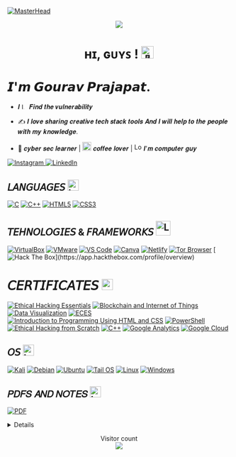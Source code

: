 [![MasterHead](https://user-images.githubusercontent.com/117162170/229603151-023a917d-2dee-4d76-98a3-b80be7fc658a.gif)]()
<p align="center">
     <a href="https://git.io/typing-svg">
    <img src="https://readme-typing-svg.herokuapp.com/?lines=Alwyas+To+be;AIM+for+impossible....;Nice+to+meet+you!&center=true&size=30">
  </a>
   <h1 align="center">ʜɪ, ɢᴜʏꜱ ! <img src="https://github.com/GuruMukhPrajapati/GuruMukhPrajapati/assets/117162170/ac583b85-1a84-4a19-9aa0-8f6e628ba16b" width="28px" alt="👋"></h1>



# 𝙄'𝙢 𝙂𝙤𝙪𝙧𝙖𝙫 𝙋𝙧𝙖𝙟𝙖𝙥𝙖𝙩.
- 𝑰 <img src="https://github.com/GuruMukhPrajapati/GuruMukhPrajapati/assets/117162170/0933404d-4a95-4894-9aa6-22f1ab981e53" alt="Logo" width="13px"> 𝑭𝒊𝒏𝒅 𝒕𝒉𝒆 𝒗𝒖𝒍𝒏𝒆𝒓𝒂𝒃𝒊𝒍𝒊𝒕𝒚




- :writing_hand: 𝑰 𝒍𝒐𝒗𝒆 𝒔𝒉𝒂𝒓𝒊𝒏𝒈 𝒄𝒓𝒆𝒂𝒕𝒊𝒗𝒆 𝒕𝒆𝒄𝒉 𝒔𝒕𝒂𝒄𝒌 𝒕𝒐𝒐𝒍𝒔 𝑨𝒏𝒅 𝑰 𝒘𝒊𝒍𝒍 𝒉𝒆𝒍𝒑 𝒕𝒐 𝒕𝒉𝒆 𝒑𝒆𝒐𝒑𝒍𝒆 𝒘𝒊𝒕𝒉 𝒎𝒚 𝒌𝒏𝒐𝒘𝒍𝒆𝒅𝒈𝒆.

- 🔐 𝒄𝒚𝒃𝒆𝒓 𝒔𝒆𝒄 𝒍𝒆𝒂𝒓𝒏𝒆𝒓 | <img src="https://github.com/GuruMukhPrajapati/GuruMukhPrajapati/assets/117162170/3b3a4adf-b601-4275-9fa3-d30f00ffd3ca" alt="Logo" width="20px"> 𝒄𝒐𝒇𝒇𝒆𝒆 𝒍𝒐𝒗𝒆𝒓 | <img src="https://github.com/GuruMukhPrajapati/GuruMukhPrajapati/assets/117162170/05f345ba-2577-4570-98b2-c481442dc324" alt="Logo" width="17px">
𝑰'𝒎 𝒄𝒐𝒎𝒑𝒖𝒕𝒆𝒓 𝒈𝒖𝒚

<a href="https://www.instagram.com/gurumukhprajapat/">
  <img src="https://img.shields.io/badge/Instagram-black?style=flat-square&logo=instagram&logoColor=COLOR" alt="Instagram">
</a>
<a href="https://www.linkedin.com/in/gurumukh">
    <img src="https://img.shields.io/badge/LinkedIn-black?style=flat-square&logo=linkedin&logoColor=0077B5" alt="LinkedIn">
</a>

## 𝘓𝘈𝘕𝘎𝘜𝘈𝘎𝘌𝘚  <img src="https://github.com/GuruMukhPrajapati/GuruMukhPrajapati/assets/117162170/a1549136-05f9-43df-b1a5-19150ff4a487" alt="Logo" width="25px">


[![C](https://img.shields.io/badge/c-black?style=for-the-badge&logo=c)](https://github.com/GuruMukhPrajapati/1ST_YEAR_C_laguage_CODES)
[![C++](https://img.shields.io/badge/c%2B%2B-black?style=for-the-badge&logo=cplusplus&logoColor=00FFFF)](https://github.com/GuruMukhPrajapati/C-PLUS-PLUS)
[![HTML5](https://img.shields.io/badge/html5-black?style=for-the-badge&logo=html5)](https://github.com/GuruMukhPrajapati/All_code/tree/main/HTML%205)
[![CSS3](https://img.shields.io/badge/css3-black?style=for-the-badge&logo=css3&logoColor=1572B6)](https://github.com/GuruMukhPrajapati/All_code/tree/main/HTML%205)



## 𝘛𝘌𝘏𝘕𝘖𝘓𝘖𝘎𝘐𝘌𝘚 & 𝘍𝘙𝘈𝘔𝘌𝘞𝘖𝘙𝘒𝘚  <img src="https://github.com/GuruMukhPrajapati/GuruMukhPrajapati/assets/117162170/b5bb31fe-bde2-46ce-a7b6-8e1af6997b1d" alt="Logo" width="33px">



[![VirtualBox](https://img.shields.io/badge/VirtualBox-000000?style=for-the-badge&logo=virtualbox&logoColor=183A61)](https://www.virtualbox.org/)
[![VMware](https://img.shields.io/badge/VMware-black?style=for-the-badge&logo=vmware)](https://www.vmware.com/)
[![VS Code](https://img.shields.io/badge/VS_Code-007ACC?style=for-the-badge&logo=visual-studio-code&logoColor=007ACC&labelColor=000000&color=000000)](https://code.visualstudio.com/)
[![Canva](https://img.shields.io/badge/Canva-000000?style=for-the-badge&logo=canva&logoColor=00C4CC)](https://www.canva.com/)
[![Netlify](https://img.shields.io/badge/Netlify-000000?style=for-the-badge&logo=netlify&logoColor=COLOR1)](https://www.netlify.com/)
[![Tor Browser](https://img.shields.io/badge/Tor%20Browser-black?style=for-the-badge&logo=tor-browser&logoColor=7D4698)](https://link/to/your/tor/browser)
[![Hack The Box](https://img.shields.io/badge/Hack%20The%20Box-000000?style=for-the-badge&logo=hackthebox&logoColor=#1A1A1A.)](https://app.hackthebox.com/profile/overview)


# 𝘊𝘌𝘙𝘛𝘐𝘍𝘐𝘊𝘈𝘛𝘌𝘚 <img src="https://github.com/GuruMukhPrajapati/GuruMukhPrajapati/assets/117162170/cadff7db-d8a1-4362-aa17-fe05d9f39443" alt="Logo" width="25px">


[![Ethical Hacking Essentials](https://img.shields.io/badge/Ethical%20Hacking%20Essentials-000000?style=for-the-badge&logoColor=COLOR1)](https://eccommonstorage.blob.core.windows.net/codered/certificates/e1f9b573-cd56-48d0-a622-1e26158c812d.png)
[![Blockchain and Internet of Things](https://img.shields.io/badge/Blockchain%20and%20Internet%20of%20Things-000000?style=for-the-badge&logoColor=COLOR1)](https://drive.google.com/file/d/1kNHkBp1_t9uufW3Rj8FoAwtOu1CqHkpn/view)
[![Data Visualization](https://img.shields.io/badge/Data%20Visualization-000000?style=for-the-badge&logoColor=COLOR1)](https://drive.google.com/file/d/1toorxxu0gr5jXhVxqV1SykRMi1FU2lE8/view)
[![ECES](https://img.shields.io/badge/ECES-000000?style=for-the-badge&logoColor=COLOR1)](https://eccommonstorage.blob.core.windows.net/codered/certificates/6bfa71df-4b03-4982-903f-872c8d4ebeca.png)
[![Introduction to Programming Using HTML and CSS](https://img.shields.io/badge/Introduction%20to%20Programming%20Using%20HTML%20and%20CSS-000000?style=for-the-badge&logoColor=COLOR1)](https://drive.google.com/file/d/1kJb7g4ONP9Ie_dpd7SgirEMmWlDNz_37/view)
[![PowerShell](https://img.shields.io/badge/PowerShell-000000?style=for-the-badge&logoColor=COLOR1)](https://udemy-certificate.s3.amazonaws.com/image/UC-7f90d333-b4f8-4033-a909-2821dda13c3c.jpg?v=1686207831000)
[![Ethical Hacking from Scratch](https://img.shields.io/badge/Ethical%20Hacking%20from%20Scratch-000000?style=for-the-badge&logoColor=COLOR1)](https://udemy-certificate.s3.amazonaws.com/image/UC-6af44542-eeaa-4588-9419-023f5908f9e1.jpg)
[![C++](https://img.shields.io/badge/c%2B%2B-black?style=for-the-badge&logo=cplusplus&logoColor=0000FF)](https://www.sololearn.com/certificates/CC-QPNNDQE4)
[![Google Analytics](https://img.shields.io/badge/Google%20Analytics-000000?style=for-the-badge&logo=google%20analytics&logoColor=E37400)](https://skillshop.exceedlms.com/student/award/vSkCKunErmHzpBrEUwUdLuP6)
[![Google Cloud](https://img.shields.io/badge/Google%20Cloud-000000?style=for-the-badge&logo=google%20cloud&logoColor=E37400)](https://www.cloudskillsboost.google/public_profiles/817d1503-8827-4a12-9615-70d68ebbe3d3/badges/4423760)









## 𝘖𝘚 <img src="https://github.com/GuruMukhPrajapati/GuruMukhPrajapati/assets/117162170/98e41f67-25d1-47ca-aac9-ff6269d67154" alt="Logo" width="25px">

[![Kali](https://img.shields.io/badge/Kali-000000?style=for-the-badge&logo=kali-linux&logoColor=659B41)](https://www.kali.org/)
[![Debian](https://img.shields.io/badge/Debian-black?style=for-the-badge&logo=debian&logoColor=D70A53)](https://www.debian.org/)
[![Ubuntu](https://img.shields.io/badge/Ubuntu-black?style=for-the-badge&logo=ubuntu)](https://ubuntu.com/)
[![Tail OS](https://img.shields.io/badge/Tail_OS-black?style=for-the-badge&logo=tail-os)](https://www.tail-os.org)
[![Linux](https://img.shields.io/badge/linux-black?style=for-the-badge&logo=Linux)](https://www.linux.org/pages/download/)
[![Windows](https://img.shields.io/badge/Windows-000000?style=for-the-badge&logo=windows&logoColor=0078D6)](https://www.microsoft.com/windows)


## 𝑃𝐷𝐹𝑆 𝐴𝑁𝐷 𝑁𝑂𝑇𝐸𝑆  <img src="https://github.com/GuruMukhPrajapati/GuruMukhPrajapati/assets/117162170/5ca584aa-dbe0-4ea4-8b8a-5b745a239c5d" alt="Logo" width="25px">


[![PDF](https://img.shields.io/badge/PDF-000000?style=for-the-badge&logo=Adobe%20Acrobat%20Reader&logoColor=FF0000)](https://github.com/GuruMukhPrajapati/pdfs)





<details>

<p align="center">
  <a href="https://git.io/streak-stats">
    <img src="https://github-readme-streak-stats.herokuapp.com?user=GuruMukhPrajapati&theme=neon-dark&hide_border=true&border_radius=50&card_width=496" alt="GitHub Streak" />
  </a> </p>
  <br>
<div align="center">
  <a href="https://github.com/GuruMukhPrajapati">
    <img src="http://github-profile-summary-cards.vercel.app/api/cards/stats?username=GuruMukhPrajapati&theme=github_dark" />
  </a>
</div>
<br>     
<p align="center">
  <a href="https://github.com/GuruMukhPrajapati">
    <img src="http://github-profile-summary-cards.vercel.app/api/cards/profile-details?username=GuruMukhPrajapati&theme=github_dark" style="border-radius: 50px;" />
  </a>
</p>

</details>
<p align="center"> 
  Visitor count<br>
  <img src="https://profile-counter.glitch.me/gurumukhprajapati/count.svg" />
</p>

<!--
###
[![GitHub Status](https://img.shields.io/badge/GitHub%20Status-%23FF7F50?style=for-the-badge&logo=github&logoColor=white&labelColor=black)](https://github.com/)



<img align="right" alt="Coding" height="160px" widht="auto" src="https://user-images.githubusercontent.com/117162170/229713087-92fe7112-c5dc-4f2c-9af6-b840cf9cc959.gif">

![Your Name's GitHub stats](https://github-readme-stats.vercel.app/api?username=GuruMukhPrajapati&show_icons=true&theme=github_dark)
##  [![Streak-Stats](https://img.shields.io/badge/Streak--Stats-1C8DFF?style=for-the-badge&logo=github&logoColor=white&labelColor=black)](https://github.com/your-repo)

<p><img align="center" src="https://github-readme-streak-stats.herokuapp.com/?user=gurumukhprajapati&theme=github-dark-blue" alt="gurumukhprajapati" /></p>

## [![Profile Trophy](https://img.shields.io/badge/Profile%20Trophy-%23FFD700?style=for-the-badge&logo=your-logo&logoColor=white&labelColor=black)](https://your-profile-url)

[![trophy](https://github-profile-trophy.vercel.app/?username=GuruMukhPrajapati&theme=darkhub)](https://github.com/ryo-ma/github-profile-trophy)

<p align="center"> 
  Visitor count<br>
  <img src="https://profile-counter.glitch.me/gurumukhprajapati/count.svg" />
</p>
-->






